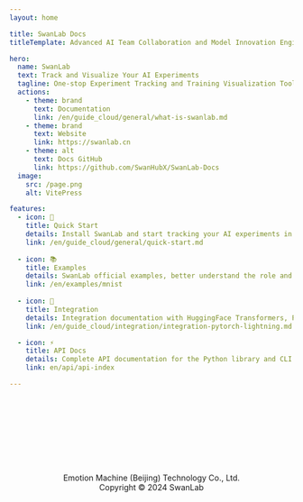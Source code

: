 ```yaml
---
layout: home

title: SwanLab Docs
titleTemplate: Advanced AI Team Collaboration and Model Innovation Engine

hero:
  name: SwanLab
  text: Track and Visualize Your AI Experiments
  tagline: One-stop Experiment Tracking and Training Visualization Tool
  actions:
    - theme: brand
      text: Documentation
      link: /en/guide_cloud/general/what-is-swanlab.md
    - theme: brand
      text: Website
      link: https://swanlab.cn
    - theme: alt
      text: Docs GitHub
      link: https://github.com/SwanHubX/SwanLab-Docs
  image:
    src: /page.png
    alt: VitePress

features:
  - icon: 🚢
    title: Quick Start
    details: Install SwanLab and start tracking your AI experiments in minutes.
    link: /en/guide_cloud/general/quick-start.md
  
  - icon: 📚
    title: Examples
    details: SwanLab official examples, better understand the role and function of SwanLab in the AI pipeline.
    link: /en/examples/mnist
  
  - icon: 🤗
    title: Integration
    details: Integration documentation with HuggingFace Transformers, PyTorch Lightning, Hydra, etc.
    link: /en/guide_cloud/integration/integration-pytorch-lightning.md

  - icon: ⚡️
    title: API Docs
    details: Complete API documentation for the Python library and CLI.
    link: en/api/api-index

---
```


<style>
:root {
  --vp-home-hero-name-color: transparent !important;
  --vp-home-hero-name-background: -webkit-linear-gradient(120deg, #637de8 50%, #63ca8c) !important;

  --vp-home-hero-image-background-image: linear-gradient(-45deg, #8d9956 50%, #47caff 50%) !important;
  --vp-home-hero-image-filter: blur(44px) !important;
}

@media (min-width: 640px) {
  :root {
    --vp-home-hero-image-filter: blur(56px);
  }
}

@media (min-width: 960px) {
  :root {
    --vp-home-hero-image-filter: blur(68px);
  }
}
</style>


<!-- 分割线 -->
<div style="text-align: center; margin-top: 120px; padding: 10px; color: var(--vp-c-text-2); font-size: 14px;">
  <div style="border-top: 1px solid var(--vp-c-divider); margin: 20px 0;"></div>
  <p style="margin: 0 0;">Emotion Machine (Beijing) Technology Co., Ltd.</p>
  <p style="margin: 0 0;">Copyright © 2024 SwanLab</p>
</div>